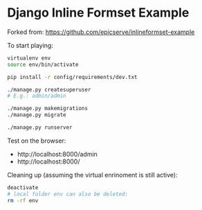 Django Inline Formset Example
=============================

Forked from:
https://github.com/epicserve/inlineformset-example


To start playing:

```bash
virtualenv env
source env/bin/activate

pip install -r config/requirements/dev.txt

./manage.py createsuperuser
# E.g.: admin/admin

./manage.py makemigrations
./manage.py migrate

./manage.py runserver
```

Test on the browser:
- http://localhost:8000/admin
- http://localhost:8000/


Cleaning up (assuming the virtual enrinoment is still active):
```bash
deactivate
# local folder env can also be deleted:
rm -rf env
```
